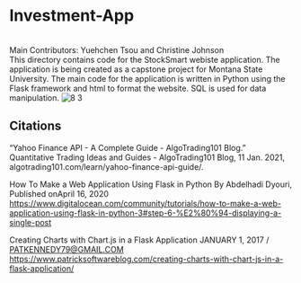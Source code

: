 # Investment-App
<br>Main Contributors: Yuehchen Tsou and Christine Johnson
<br>This directory contains code for the StockSmart webiste application. The application is being created as a capstone project for Montana State University. The main code for the application is written in Python using the Flask framework and html to format the website. SQL is used for data manipulation. 
![8 3](https://user-images.githubusercontent.com/49726302/107820896-d095b380-6d38-11eb-9fb3-00b93e11daa0.png)

## Citations
“Yahoo Finance API - A Complete Guide - AlgoTrading101 Blog.” Quantitative Trading Ideas and Guides - AlgoTrading101 Blog, 11 Jan. 2021, algotrading101.com/learn/yahoo-finance-api-guide/.

How To Make a Web Application Using Flask in Python 
By Abdelhadi Dyouri, Published onApril 16, 2020
https://www.digitalocean.com/community/tutorials/how-to-make-a-web-application-using-flask-in-python-3#step-6-%E2%80%94-displaying-a-single-post

Creating Charts with Chart.js in a Flask Application
JANUARY 1, 2017 / PATKENNEDY79@GMAIL.COM
https://www.patricksoftwareblog.com/creating-charts-with-chart-js-in-a-flask-application/
